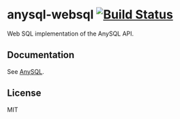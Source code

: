 # anysql-websql [![Build Status](https://travis-ci.org/object-layer/anysql-websql.svg?branch=master)](https://travis-ci.org/object-layer/anysql-websql)

Web SQL implementation of the AnySQL API.

## Documentation

See [AnySQL](https://www.npmjs.com/package/anysql).

## License

MIT
